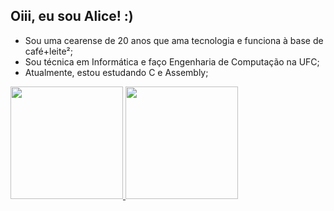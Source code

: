 ## Oiii, eu sou Alice! :)

- Sou uma cearense de 20 anos que ama tecnologia e funciona à base de café+leite²;
- Sou técnica em Informática e faço Engenharia de Computação na UFC;
- Atualmente, estou estudando C e Assembly;

<!-- stats --!>
<div style="display: inline_block">
  <a href="https://github.com/lic3as">
  <img height="180px" src="https://github-readme-stats.vercel.app/api?username=lic3as&show_icons=true&theme=tokyonight"/>
  <img height="180px" src="https://github-readme-stats.vercel.app/api/top-langs/?username=lic3as&layout=compact"/>
</div>
